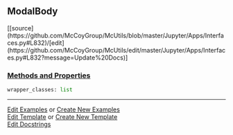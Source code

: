 ## <a id="McUtils.Jupyter.Apps.Interfaces.ModalBody">ModalBody</a> 
<div class="docs-source-link" markdown="1">
[[source](https://github.com/McCoyGroup/McUtils/blob/master/Jupyter/Apps/Interfaces.py#L832)/[edit](https://github.com/McCoyGroup/McUtils/edit/master/Jupyter/Apps/Interfaces.py#L832?message=Update%20Docs)]
</div>



<div class="collapsible-section">
 <div class="collapsible-section collapsible-section-header" markdown="1">
 
### <a class="collapse-link" data-toggle="collapse" href="#methods">Methods and Properties</a> <a class="float-right" data-toggle="collapse" href="#methods"><i class="fa fa-chevron-down"></i></a>

 </div>
 <div class="collapsible-section collapsible-section-body collapse" id="methods" markdown="1">

```python
wrapper_classes: list
```


 </div>
</div>




___

[Edit Examples](https://github.com/McCoyGroup/McUtils/edit/gh-pages/ci/examples/McUtils/Jupyter/Apps/Interfaces/ModalBody.md) or 
[Create New Examples](https://github.com/McCoyGroup/McUtils/new/gh-pages/?filename=ci/examples/McUtils/Jupyter/Apps/Interfaces/ModalBody.md) <br/>
[Edit Template](https://github.com/McCoyGroup/McUtils/edit/gh-pages/ci/docs/McUtils/Jupyter/Apps/Interfaces/ModalBody.md) or 
[Create New Template](https://github.com/McCoyGroup/McUtils/new/gh-pages/?filename=ci/docs/templates/McUtils/Jupyter/Apps/Interfaces/ModalBody.md) <br/>
[Edit Docstrings](https://github.com/McCoyGroup/McUtils/edit/master/Jupyter/Apps/Interfaces.py#L832?message=Update%20Docs)